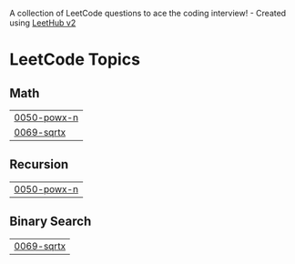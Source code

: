 A collection of LeetCode questions to ace the coding interview! - Created using [LeetHub v2](https://github.com/arunbhardwaj/LeetHub-2.0)
<!---LeetCode Topics Start-->
# LeetCode Topics
## Math
|  |
| ------- |
| [0050-powx-n](https://github.com/Pravii12/Leetcode/tree/master/0050-powx-n) |
| [0069-sqrtx](https://github.com/Pravii12/Leetcode/tree/master/0069-sqrtx) |
## Recursion
|  |
| ------- |
| [0050-powx-n](https://github.com/Pravii12/Leetcode/tree/master/0050-powx-n) |
## Binary Search
|  |
| ------- |
| [0069-sqrtx](https://github.com/Pravii12/Leetcode/tree/master/0069-sqrtx) |
<!---LeetCode Topics End-->